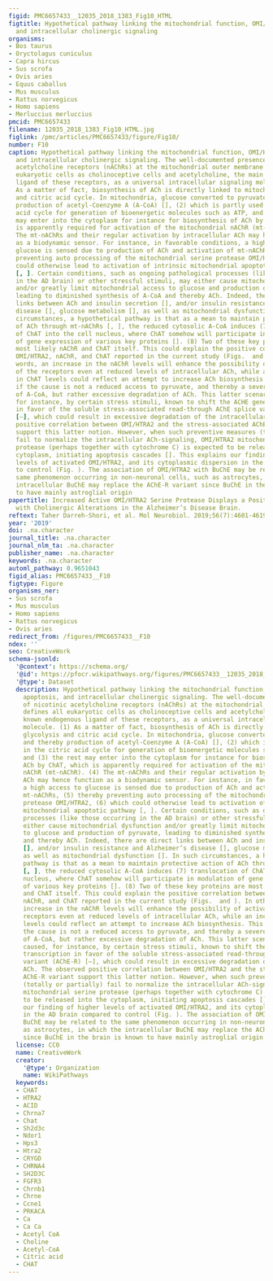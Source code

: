 ```yaml
---
figid: PMC6657433__12035_2018_1383_Fig10_HTML
figtitle: Hypothetical pathway linking the mitochondrial function, OMI/HTRA2, apoptosis,
  and intracellular cholinergic signaling
organisms:
- Bos taurus
- Oryctolagus cuniculus
- Capra hircus
- Sus scrofa
- Ovis aries
- Equus caballus
- Mus musculus
- Rattus norvegicus
- Homo sapiens
- Merluccius merluccius
pmcid: PMC6657433
filename: 12035_2018_1383_Fig10_HTML.jpg
figlink: /pmc/articles/PMC6657433/figure/Fig10/
number: F10
caption: Hypothetical pathway linking the mitochondrial function, OMI/HTRA2, apoptosis,
  and intracellular cholinergic signaling. The well-documented presence of nicotinic
  acetylcholine receptors (nAChRs) at the mitochondrial outer membrane defines all
  eukaryotic cells as cholinoceptive cells and acetylcholine, the main known endogenous
  ligand of these receptors, as a universal intracellular signaling molecule. (1)
  As a matter of fact, biosynthesis of ACh is directly linked to mitochondrial glycolysis
  and citric acid cycle. In mitochondria, glucose converted to pyruvate, and thereby
  production of acetyl-Coenzyme A (A-CoA) [], (2) which is partly used in the citric
  acid cycle for generation of bioenergetic molecules such as ATP, and (3) the rest
  may enter into the cytoplasm for instance for biosynthesis of ACh by ChAT, which
  is apparently required for activation of the mitochondrial nAChR (mt-nAChR). (4)
  The mt-nAChRs and their regular activation by intracellular ACh may hence function
  as a biodynamic sensor. For instance, in favorable conditions, a high access to
  glucose is sensed due to production of ACh and activation of mt-nAChRs, (5) thereby
  preventing auto processing of the mitochondrial serine protease OMI/HTRA2, (6) which
  could otherwise lead to activation of intrinsic mitochondrial apoptotic pathway
  [, ]. Certain conditions, such as ongoing pathological processes (like those occurring
  in the AD brain) or other stressful stimuli, may either cause mitochondrial dysfunction
  and/or greatly limit mitochondrial access to glucose and production of pyruvate,
  leading to diminished synthesis of A-CoA and thereby ACh. Indeed, there are direct
  links between ACh and insulin secretion [], and/or insulin resistance and Alzheimer’s
  disease [], glucose metabolism [], as well as mitochondrial dysfunction []. In such
  circumstances, a hypothetical pathway is that as a mean to maintain protective action
  of ACh through mt-nAChRs [, ], the reduced cytosolic A-CoA induces (7) translocation
  of ChAT into the cell nucleus, where ChAT somehow will participate in modulation
  of gene expression of various key proteins []. (8) Two of these key proteins are
  most likely nAChR and ChAT itself. This could explain the positive correlation between
  OMI/HTRA2, nAChR, and ChAT reported in the current study (Figs.  and ). In other
  words, an increase in the nAChR levels will enhance the possibility of activation
  of the receptors even at reduced levels of intracellular ACh, while an increase
  in ChAT levels could reflect an attempt to increase ACh biosynthesis. This may work
  if the cause is not a reduced access to pyruvate, and thereby a severe depletion
  of A-CoA, but rather excessive degradation of ACh. This latter scenario may be caused,
  for instance, by certain stress stimuli, known to shift the ACHE gene transcription
  in favor of the soluble stress-associated read-through AChE splice variant (AChE-R)
  [–], which could result in excessive degradation of the intracellular ACh. The observed
  positive correlation between OMI/HTRA2 and the stress-associated AChE-R variant
  support this latter notion. However, when such preventive measures (totally or partially)
  fail to normalize the intracellular ACh-signaling, OMI/HTRA2 mitochondrial serine
  protease (perhaps together with cytochrome C) is expected to be released into the
  cytoplasm, initiating apoptosis cascades []. This explains our finding of higher
  levels of activated OMI/HTRA2, and its cytoplasmic dispersion in the AD brain compared
  to control (Fig. ). The association of OMI/HTRA2 with BuChE may be related to the
  same phenomenon occurring in non-neuronal cells, such as astrocytes, in which the
  intracellular BuChE may replace the AChE-R variant since BuChE in the brain is known
  to have mainly astroglial origin
papertitle: Increased Active OMI/HTRA2 Serine Protease Displays a Positive Correlation
  with Cholinergic Alterations in the Alzheimer’s Disease Brain.
reftext: Taher Darreh-Shori, et al. Mol Neurobiol. 2019;56(7):4601-4619.
year: '2019'
doi: .na.character
journal_title: .na.character
journal_nlm_ta: .na.character
publisher_name: .na.character
keywords: .na.character
automl_pathway: 0.9651043
figid_alias: PMC6657433__F10
figtype: Figure
organisms_ner:
- Sus scrofa
- Mus musculus
- Homo sapiens
- Rattus norvegicus
- Ovis aries
redirect_from: /figures/PMC6657433__F10
ndex: ''
seo: CreativeWork
schema-jsonld:
  '@context': https://schema.org/
  '@id': https://pfocr.wikipathways.org/figures/PMC6657433__12035_2018_1383_Fig10_HTML.html
  '@type': Dataset
  description: Hypothetical pathway linking the mitochondrial function, OMI/HTRA2,
    apoptosis, and intracellular cholinergic signaling. The well-documented presence
    of nicotinic acetylcholine receptors (nAChRs) at the mitochondrial outer membrane
    defines all eukaryotic cells as cholinoceptive cells and acetylcholine, the main
    known endogenous ligand of these receptors, as a universal intracellular signaling
    molecule. (1) As a matter of fact, biosynthesis of ACh is directly linked to mitochondrial
    glycolysis and citric acid cycle. In mitochondria, glucose converted to pyruvate,
    and thereby production of acetyl-Coenzyme A (A-CoA) [], (2) which is partly used
    in the citric acid cycle for generation of bioenergetic molecules such as ATP,
    and (3) the rest may enter into the cytoplasm for instance for biosynthesis of
    ACh by ChAT, which is apparently required for activation of the mitochondrial
    nAChR (mt-nAChR). (4) The mt-nAChRs and their regular activation by intracellular
    ACh may hence function as a biodynamic sensor. For instance, in favorable conditions,
    a high access to glucose is sensed due to production of ACh and activation of
    mt-nAChRs, (5) thereby preventing auto processing of the mitochondrial serine
    protease OMI/HTRA2, (6) which could otherwise lead to activation of intrinsic
    mitochondrial apoptotic pathway [, ]. Certain conditions, such as ongoing pathological
    processes (like those occurring in the AD brain) or other stressful stimuli, may
    either cause mitochondrial dysfunction and/or greatly limit mitochondrial access
    to glucose and production of pyruvate, leading to diminished synthesis of A-CoA
    and thereby ACh. Indeed, there are direct links between ACh and insulin secretion
    [], and/or insulin resistance and Alzheimer’s disease [], glucose metabolism [],
    as well as mitochondrial dysfunction []. In such circumstances, a hypothetical
    pathway is that as a mean to maintain protective action of ACh through mt-nAChRs
    [, ], the reduced cytosolic A-CoA induces (7) translocation of ChAT into the cell
    nucleus, where ChAT somehow will participate in modulation of gene expression
    of various key proteins []. (8) Two of these key proteins are most likely nAChR
    and ChAT itself. This could explain the positive correlation between OMI/HTRA2,
    nAChR, and ChAT reported in the current study (Figs.  and ). In other words, an
    increase in the nAChR levels will enhance the possibility of activation of the
    receptors even at reduced levels of intracellular ACh, while an increase in ChAT
    levels could reflect an attempt to increase ACh biosynthesis. This may work if
    the cause is not a reduced access to pyruvate, and thereby a severe depletion
    of A-CoA, but rather excessive degradation of ACh. This latter scenario may be
    caused, for instance, by certain stress stimuli, known to shift the ACHE gene
    transcription in favor of the soluble stress-associated read-through AChE splice
    variant (AChE-R) [–], which could result in excessive degradation of the intracellular
    ACh. The observed positive correlation between OMI/HTRA2 and the stress-associated
    AChE-R variant support this latter notion. However, when such preventive measures
    (totally or partially) fail to normalize the intracellular ACh-signaling, OMI/HTRA2
    mitochondrial serine protease (perhaps together with cytochrome C) is expected
    to be released into the cytoplasm, initiating apoptosis cascades []. This explains
    our finding of higher levels of activated OMI/HTRA2, and its cytoplasmic dispersion
    in the AD brain compared to control (Fig. ). The association of OMI/HTRA2 with
    BuChE may be related to the same phenomenon occurring in non-neuronal cells, such
    as astrocytes, in which the intracellular BuChE may replace the AChE-R variant
    since BuChE in the brain is known to have mainly astroglial origin
  license: CC0
  name: CreativeWork
  creator:
    '@type': Organization
    name: WikiPathways
  keywords:
  - CHAT
  - HTRA2
  - ACID
  - Chrna7
  - Chat
  - Sh2d3c
  - Ndor1
  - Hps3
  - Htra2
  - CRYGD
  - CHRNA4
  - SH2D3C
  - FGFR3
  - Chrnb1
  - Chrne
  - Ccne1
  - PRKACA
  - Ca
  - Ca Ca
  - Acetyl CoA
  - Choline
  - Acetyl-CoA
  - Citric acid
  - CHAT
---
```

